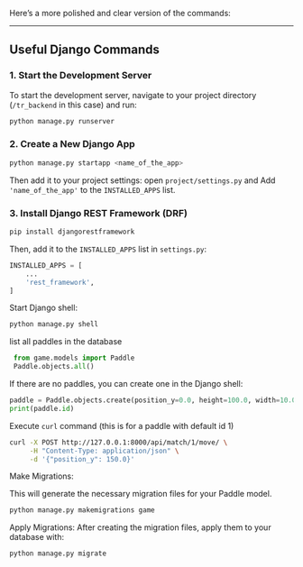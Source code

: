 Here’s a more polished and clear version of the commands:

---

## Useful Django Commands

### 1. Start the Development Server
To start the development server, navigate to your project directory (`/tr_backend` in this case) and run:

```bash
python manage.py runserver
```

### 2. Create a New Django App
```bash
python manage.py startapp <name_of_the_app>
```

Then add it to your project settings: open `project/settings.py` and Add `'name_of_the_app'` to the `INSTALLED_APPS` list.

### 3. Install Django REST Framework (DRF)
```bash
pip install djangorestframework
```

Then, add it to the `INSTALLED_APPS` list in `settings.py`:

```python
INSTALLED_APPS = [
    ...
    'rest_framework',
]
```














   Start Django shell:
   ```bash
   python manage.py shell
   ```

  list all paddles in the database
  ```python
   from game.models import Paddle
   Paddle.objects.all() 
   ```
   If there are no paddles, you can create one in the Django shell:
   ```python
   paddle = Paddle.objects.create(position_y=0.0, height=100.0, width=10.0)
   print(paddle.id)  
   ```

Execute `curl` command (this is for a paddle with default id 1)

   ```bash
   curl -X POST http://127.0.0.1:8000/api/match/1/move/ \
        -H "Content-Type: application/json" \
        -d '{"position_y": 150.0}'
   ```










Make Migrations: 

This will generate the necessary migration files for your Paddle model.
```bash
python manage.py makemigrations game
```

Apply Migrations: After creating the migration files, apply them to your database with:
```bash
python manage.py migrate
```